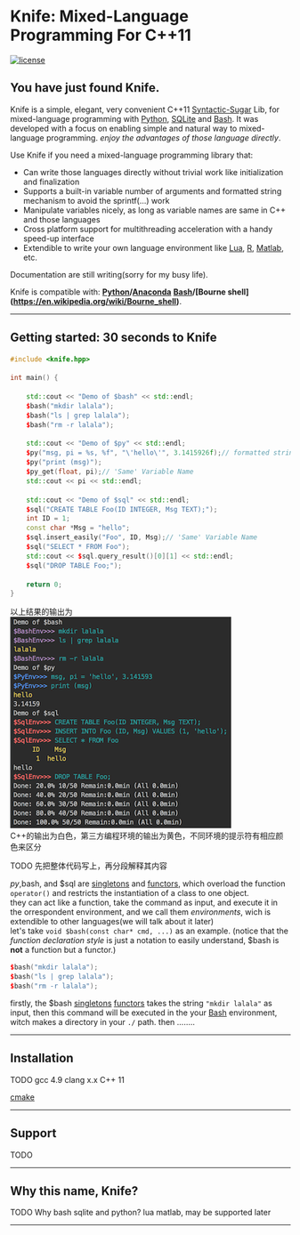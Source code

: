# Knife: Mixed-Language Programming For C++11


[![license](https://img.shields.io/github/license/mashape/apistatus.svg?maxAge=2592000)](https://github.com/FeifanXu/knife/blob/master/LICENSE)

## You have just found Knife.

Knife is a simple, elegant, very convenient C++11 [Syntactic-Sugar](https://en.wikipedia.org/wiki/Syntactic_sugar) Lib, for mixed-language programming with [Python](https://www.python.org/), [SQLite](https://www.sqlite.org/) and [Bash](https://www.gnu.org/software/bash/). It was developed with a focus on enabling simple and natural way to mixed-language programming. *enjoy the advantages of those language directly*.

Use Knife if you need a mixed-language programming library that:

- Can write those languages directly without trivial work like initialization and finalization
- Supports a built-in variable number of arguments and formatted string mechanism to avoid the sprintf(...) work
- Manipulate variables nicely, as long as variable names are same in C++ and those languages
- Cross platform support for multithreading acceleration with a handy speed-up interface
- Extendible to write your own language environment like [Lua](http://www.lua.org/), [R](https://www.r-project.org/), [Matlab](https://www.mathworks.com/products/matlab.html), etc.


Documentation are still writing(sorry for my busy life).

Knife is compatible with: __[Python](https://www.python.org/)/[Anaconda](https://www.anaconda.com/what-is-anaconda/)__ __[Bash](https://en.wikipedia.org/wiki/Bash_(Unix_shell))/[Bourne shell](https://en.wikipedia.org/wiki/Bourne_shell)__.


------------------

## Getting started: 30 seconds to Knife

```C++
#include <knife.hpp>

int main() {

    std::cout << "Demo of $bash" << std::endl;
    $bash("mkdir lalala");
    $bash("ls | grep lalala");
    $bash("rm -r lalala");

    std::cout << "Demo of $py" << std::endl;
    $py("msg, pi = %s, %f", "\'hello\'", 3.1415926f);// formatted string
    $py("print (msg)");
    $py_get(float, pi);// 'Same' Variable Name
    std::cout << pi << std::endl;

    std::cout << "Demo of $sql" << std::endl;
    $sql("CREATE TABLE Foo(ID INTEGER, Msg TEXT);");
    int ID = 1;
    const char *Msg = "hello";
    $sql.insert_easily("Foo", ID, Msg);// 'Same' Variable Name
    $sql("SELECT * FROM Foo");
    std::cout << $sql.query_result()[0][1] << std::endl;
    $sql("DROP TABLE Foo;");

    return 0;
}
```
 以上结果的输出为  
  ![all_usage](https://github.com/FeifanXu/knife/blob/master/pic/all_usage_simple.png)  
  C++的输出为白色，第三方编程环境的输出为黄色，不同环境的提示符有相应颜色来区分
  
  TODO 先把整体代码写上，再分段解释其内容
  
  $py,$bash, and $sql are [singletons](https://en.wikipedia.org/wiki/Singleton_pattern) and [functors](https://www.cprogramming.com/tutorial/functors-function-objects-in-c++.html), which overload the function ```operator()``` and restricts the instantiation of a class to one object.  
  they can act like a function, take the command as input, and execute it in the orrespondent environment, and we call them *environments*, wich is extendible to other languages(we will talk about it later)  
  let's take ```void $bash(const char* cmd, ...)``` as an example. (notice that the _function declaration style_ is just a notation to easily understand, $bash is **not** a function but a functor.)
```C++
$bash("mkdir lalala");
$bash("ls | grep lalala");
$bash("rm -r lalala");
```
  firstly, the $bash [singletons](https://en.wikipedia.org/wiki/Singleton_pattern) [functors](https://www.cprogramming.com/tutorial/functors-function-objects-in-c++.html) takes the string ```"mkdir lalala"``` as input, then this command will be executed in the your [Bash](https://www.gnu.org/software/bash/) environment, witch makes a directory in your ```./``` path.
  then ........

------------------


## Installation

TODO
gcc 4.9
clang x.x
C++ 11

[cmake](https://cmake.org/)

------------------


## Support

TODO

------------------


## Why this name, Knife?
TODO
Why bash sqlite and python?
lua matlab, may be supported later

------------------
